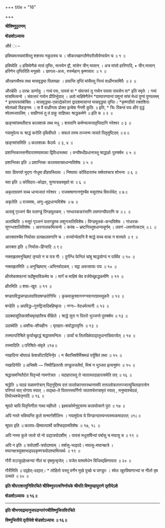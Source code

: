 +++
title = "16"

+++


<div id="pl-74790" claऽऽ="panel-layout">

<div id="pg-74790-0" claऽऽ="panel-grid panel-no-ऽtyle">

<div id="pgc-74790-0-0" claऽऽ="panel-grid-cell" weight="1">

<div id="panel-74790-0-0-0" claऽऽ="ऽo-panel widget widget_ऽow-editor panel-firऽt-child panel-laऽt-child" index="0" data-ऽtyle="{&quot;background_image_attachment&quot;ःfalऽe,&quot;background_diऽplay&quot;ः&quot;tile&quot;}">

<div claऽऽ="ऽo-widget-ऽow-editor ऽo-widget-ऽow-editor-baऽe">

<div claऽऽ="ऽiteorigin-widget-tinymce textwidget">

**श्रीविष्णुपुराणम्**

**षोडशोऽध्यायः**

 और्व ः –

हविष्यमत्स्यमांसैस्तु शशस्य नकुलस्य च । सौकरच्छागलैणेपरौरवैर्यगवयेन च ॥ १ ॥

 हविष्येति ॥ हविष्येणैकं मासं तृप्तिः, मत्स्येन द्वौ, मांसेन त्रीन् मासान् । अत्र मांसो हारिणादि, • त्रीन् मासान् हरिणेन तृप्तिरिति मनूक्तेः । छागलः-अजः, रुरुर्महान् कृष्णसारः ॥ १ ॥

औरभ्रगव्यैश्च तथा मासवृद्ध्या पितामहाः । प्रयान्ति तृप्तिं मांसैस्तु नित्यं वार्ध्रीणसामिपैः ॥ २ ॥

 औरभ्रेति ॥ उरभ्रः ऊर्णायुः । गव्यं पयः, पायसं वा \* संवत्सरं तु गव्येन पयसा पायसेन वा\* इति स्मृतेः । गव्यं मांसमित्यन्ये । संवत्सरं गव्येन प्रीतिर्भूयात् । अतो माहिषेणैतेन \*ग्राम्पारण्यानां पशूनां मांसं मेध्यं पुण्यं पुण्यतमम् \* इत्यापस्तंबोक्तिः । मासवृद्ध्या-एकाद्येकोत्तरं द्वादशमासान्तं मासवृद्ध्या तृप्तिः। \*कृष्णग्रीवो रक्तशिराः श्वेतपक्षो विहङ्गमः । स वै वार्ध्रीणसः प्रोक्त इत्येषा नैगमी कुतिः ॥ इति, \* त्रिःः पिबन्तं पयः क्षीरं वृद्धं श्वेतमजापतिम् । वाघ्रीणसं तु तं प्राहुः याज्ञिकाः श्राद्धकर्मणे ॥ इति च ॥ २ ॥

खड्गमांसमतीवात्र कालशाकं तथा मधु । शस्तानि कर्मण्यत्यन्ततृप्तिदानि नरेश्वर ॥ ३ ॥

गयामुपेत्य यः श्राद्धं करोति पृथिवीपते । सफलं तस्य तज्जन्म जायते पितृतुष्टिदम् ॥ ४॥

 खड्गमांसमिति ॥ कालशाकः कैठर्यः ॥ ३, ४ ॥

प्रशान्तिकास्सनीवाराश्श्यामाका द्विविधास्तथा । वन्यौषधीप्रधानास्तु श्राद्धार्हाः पुरुषर्षभ ॥ ५ ॥

 प्रशान्तिका इति ॥ प्रशान्तिकः कालयवाख्यधान्यविशेषः ॥ ५ ॥

यवाः प्रियगवो मुद्गा गोधूमा व्रीहयस्तिलाः । निष्पावाः कोविदाराश्च सर्षपाश्चात्र शोभनाः ॥ ६ ॥

 यवा इति ॥ कोविदारः-कोद्रवः, युगपत्राक्ष्यवृक्षो वा ॥ ६ ॥

अकृताग्रयणं यच्च धान्यजातं नरेश्वर । राजमाषाणानणूंश्चैव मसूरांश्च विवर्जयेत् ॥ ७॥

 अकृतेति ॥ राजमाषः, अणुः-क्षुद्रधान्यविशेषः ॥ ७ ॥

अलाबुं गृञ्जनं चैव पलाण्डुं पिण्डमूलकम् । गाम्धारककरंभाणि लवणान्यौपराणि च ॥ ८ ॥

 अलांब्विति ॥ मसूरं गृञ्जनं पलाण्डुश्च लशुनजातिविशेषः। पिण्डमूलकं-कन्दविशेषः । गांधारकः सुगन्धशालिविशेषः । आरनालकमित्यन्ये । करंबः – भ्रष्टनिस्तुषधान्यचूर्णम् । लवणं –लवणोत्कटम् ॥ ८ ॥

आरक्ताश्चैव निर्यासाः प्रत्यक्षलवणानि च । वर्ज्यान्येतानि वै श्राद्धे यच्च वाचा न शस्यते ॥ ९ ॥

 आरक्ता इति ॥ निर्यासः-हिंग्वादि ॥ ९॥

नक्ताहृतमनुच्छिष्टं तृप्यते न च यत्र गौः । दुर्गन्धि फेनिलं चांबु श्राद्धयोग्यं न पार्थिव ॥ १० ॥

नक्ताहृतमिति ॥ अनुच्छिष्टम् -अभिनवोदकम् । यद्वा अवत्सायाः पयः ॥ १० ॥

क्षीरमेकशफानां यदौष्ट्रमाविकमेव च । मार्गं च माहिषं चेव वर्जयेच्छ्राद्धकर्मणि ॥ ११ ॥

 क्षीरमिति ॥ शफः-खुरः ॥ ११ ॥

षण्डापविद्धचण्डालपापिपाषण्डरोगिभिः । कृकवाकुश्वाननग्नवानरग्रामसूकरैः ॥ १२ ॥

षण्डेति ॥ अपविद्धः–गुरुद्विजादिबहिष्कृतः । नग्नः– वेदधर्मत्यागी ॥ १२ ॥

उदक्यासूतिकाशौचमृतहारैश्च वीक्षिते । श्राद्धे सुरा न पितरो भुञ्जन्ते पुरुषर्षभ ॥ १३ ॥

 उदक्येति ॥ अशौचः-शौचहीनः । मृतहारः-शवोद्धारवृत्तिः ॥ १३ ॥

तस्मात्परिश्रिते कुर्याच्छ्राद्धं श्रद्धासमन्वितः । उर्व्यां च तिलविक्षेपाद्यातुधानान्निवारयेत् ॥ १४ ॥

 तस्मादिति ॥ परिश्रिते-संवृते ॥१४॥

नखादिना चोपपन्नं केशकीटादिभिर्नृप । न चैवाभिषवैर्मिश्रमन्नं पर्युषितं तथा ॥ १५ ॥

नखादिनेति ॥ अभिषवैः — निष्पीडितरसैः तण्डुलजलैर्वा, मिश्रं न भुञ्जत इत्यनुषंगः ॥ १५ ॥

श्रद्धासमन्वितैर्दत्तं पितृभ्यो नामगोत्रतः । यदाहारास्तु ते जातास्तदाहारत्वमेति तत् ॥ १६ ॥

 श्रद्धेति ॥ यदन्नं यन्नामगोत्रान् पितृनुद्दिश्य दत्तं तल्लोकान्तरस्थानामपि तत्तल्लोकतत्तज्जात्युचिताहारत्वेन परिणतं सत् भोगाय स्यात् । तद्यथा–ते पितरस्स्वर्गिणो जाताश्चेत्तत्रामृतं स्यात् , मनुष्याश्चेदन्नं, तिर्यञ्चश्चेत्तृणादि ॥ १६ ॥

श्रूयते चापि पितृभिर्गीता गाथा महीपते । इक्ष्वाकोर्मनुपुत्रस्य कलापोपवने पुरा ॥ १७ ॥

अपि नस्ते भविष्यन्ति कुले सन्मार्गशीलिनः । गयामुपेत्य ये पिण्डान्दास्यन्त्यस्माकमादरात् ॥१८॥

 श्रूयत इति ॥ कलापः-हिमवत्पार्श्वे कश्चिद्ग्रामविशेषः ॥ १७, १८ ॥

अपि नस्स कुले जातो यो नो दद्यात्रयोदशीम् । पायसं मधुसर्षिभ्यां वर्षासु च मघासु च ॥ १९ ॥

 अपि न इति ॥ त्रयोदशीं-त्रयोदश्याम् । वर्षासु-भाद्रपदे। मघासु-मघानक्षत्रे । मघानक्षत्रयुक्तभाद्रपदकृष्णत्रयोदश्यामित्यर्थः ॥ १९ ॥

गौरी वाऽप्युदहेत्कन्यां नीलं वा वृषमुत्सृजेत् । यजेत वाश्वमेधेन विधिवद्दक्षिणावता ॥ २० ॥

गौरीमिति ॥ उद्वहेत्-दद्यात्। \* लोहितो यस्तु वर्णेन मुखे पुच्छे च पाण्डुरः । श्वेतः खुरविषाणाभ्यां स नीलो वृष उच्यते ॥ २० ॥



**इति श्रीपराशरमुनिविरचिते श्रीविष्णुपरत्वनिर्णायके श्रीमति विष्णुमहापुराणे तृतीयेऽशे**

**षोडशोऽध्यायः ॥ १६॥**

****

**इति श्रीभगवद्रामानुजपदान्तरंगश्रीविष्णुचित्तविरचिते**

**विष्णुचित्तीये तृतीयेशे षोडशोऽध्यायः ॥ १६॥**














